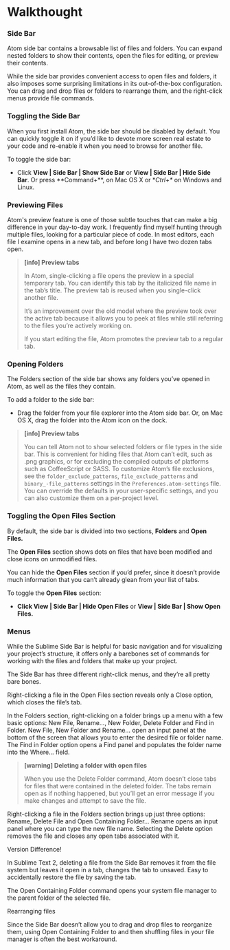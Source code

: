 # Walkthought

### Side Bar

Atom side bar contains a browsable list of files and folders. You can expand nested folders to show their contents, open the files for editing, or preview their contents.

While the side bar provides convenient access to open files and folders, it also imposes some surprising limitations in its out-of-the-box configuration. You can drag and drop files or folders to rearrange them, and the right-click menus provide file commands.

### Toggling the Side Bar

When you first install Atom, the side bar should be disabled by default. You can quickly toggle it on if you’d like to devote more screen real estate to your code and re-enable it when you need to browse for another file.

To toggle the side bar:

* Click **View \| Side Bar \| Show Side Bar** or **View \| Side Bar \| Hide Side Bar**.
  Or press **Command+\**, on Mac OS X or **Ctrl+\** on Windows and Linux.

### Previewing Files

Atom's preview feature is one of those subtle touches that can make a big difference in your day-to-day work. I frequently find myself hunting through multiple files, looking for a particular piece of code. In most editors, each file I examine opens in a new tab, and before long I have two dozen tabs open.

> **\[info\] Preview tabs**
>
> In Atom, single-clicking a file opens the preview in a special temporary tab. You can identify this tab by the italicized file name in the tab’s title. The preview tab is reused when you single-click another file.
>
> It’s an improvement over the old model where the preview took over the active tab because it allows you to peek at files while still referring to the files you’re actively working on.
>
> If you start editing the file, Atom promotes the preview tab to a regular tab.

### Opening Folders

The Folders section of the side bar shows any folders you’ve opened in Atom, as well as the files they contain.

To add a folder to the side bar:

* Drag the folder from your file explorer into the Atom side bar. Or, on Mac OS X, drag the folder into the Atom icon on the dock.

> **\[info\] Preview tabs**
>
> You can tell Atom not to show selected folders or file types in the side bar. This is convenient for hiding files that Atom can’t edit, such as .png graphics, or for excluding the compiled outputs of platforms such as CoffeeScript or SASS. To customize Atom’s file exclusions, see the `folder_exclude_patterns`,  `file_exclude_patterns` and `binary_-file_patterns` settings in the `Preferences.atom-settings` file. You can override the defaults in your user-specific settings, and you can also customize them on a per-project level.

### Toggling the Open Files Section

By default, the side bar is divided into two sections, **Folders** and **Open Files.**

The **Open Files** section shows dots on files that have been modified and close icons on unmodified files.

You can hide the **Open Files** section if you’d prefer, since it doesn’t provide much information that you can’t already glean from your list of tabs.

To toggle the **Open Files** section:

* **Click View | Side Bar | Hide Open Files** or **View | Side Bar | Show Open Files.**

### Menus

While the Sublime Side Bar is helpful for basic navigation and for visualizing your project’s structure, it offers only a barebones set of commands for working with the files and folders that make up your project.

The Side Bar has three different right-click menus, and they’re all pretty bare bones.

Right-clicking a file in the Open Files section reveals only a Close option, which closes the file’s tab.

In the Folders section, right-clicking on a folder brings up a menu with a few basic options: New File, Rename…, New Folder, Delete Folder and Find in Folder. New File, New Folder and Rename… open an input panel at the bottom of the screen that allows you to enter the desired file or folder name. The Find in Folder option opens a Find panel and populates the folder name into the Where…
field.

> **\[warning\] Deleting a folder with open files**
>
> When you use the Delete Folder command, Atom doesn’t close tabs for files that were contained in the deleted folder. The tabs remain open as if nothing happened, but you’ll get an error message if you make changes and attempt to save the file.

Right-clicking a file in the Folders section brings up just three options: Rename, Delete File and Open Containing Folder… Rename opens an input panel where you can type the new file name. Selecting the Delete option removes the file and closes any open tabs associated with it.

Version Difference!

In Sublime Text 2, deleting a file from the Side Bar removes it from the file system but leaves it open in a tab, changes the tab to unsaved. Easy to accidentally restore the file by saving the tab.

The Open Containing Folder command opens your system file manager to the parent folder of the selected file.

Rearranging files

Since the Side Bar doesn’t allow you to drag and drop files to reorganize them, using Open Containing Folder to and then shuffling files in your file manager is often the best workaround.
